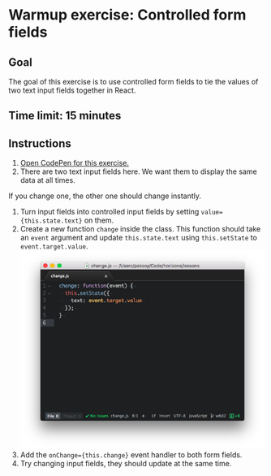 # Warmup exercise: Controlled form fields

## Goal

The goal of this exercise is to use controlled form fields
to tie the values of two text input fields together in React.

## Time limit: 15 minutes

## Instructions

1. [Open CodePen for this exercise.](http://codepen.io/moose-horizons/pen/akyorq?editors=0010)
1. There are two text input fields here. We want them to display the same data at all times.

  If you change one, the other one should change instantly.
1. Turn input fields into controlled input fields by setting
  `value={this.state.text}` on them.
1. Create a new function `change` inside the class. This function should
  take an `event` argument and update `this.state.text` using
  `this.setState` to `event.target.value`.
  ![](img/change.png)
1. Add the `onChange={this.change}` event handler to both form fields.
1. Try changing input fields, they should update at the same time.
